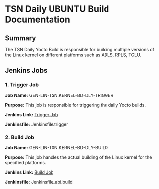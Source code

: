 # TSN Daily UBUNTU Build Documentation

## Summary
The TSN Daily Yocto Build is responsible for building multiple versions of the Linux kernel on different platforms such as ADLS, RPLS, TGLU.

## Jenkins Jobs

### 1. Trigger Job
**Job Name:** GEN-LIN-TSN.KERNEL-BD-DLY-TRIGGER

**Purpose:** This job is responsible for triggering the daily Yocto builds.

**Jenkins Link:** [Trigger Job](https://cbjenkins-pg.devtools.intel.com/teams-iotgdevops01/job/iotgdevops01/job/GEN-LIN-TSN.KERNEL-BD-DLY-TRIGGER/)

**Jenkinsfile:** Jenkinsfile.trigger

### 2. Build Job
**Job Name:** GEN-LIN-TSN.KERNEL-BD-DLY-BUILD

**Purpose:** This job handles the actual building of the Linux kernel for the specified platforms.

**Jenkins Link:** [Build Job](https://cbjenkins-pg.devtools.intel.com/teams-iotgdevops01/job/iotgdevops01/job/GEN-LIN-TSN.KERNEL-BD-DLY-BUILD/)

**Jenkinsfile:** Jenkinsfile_abi.build
